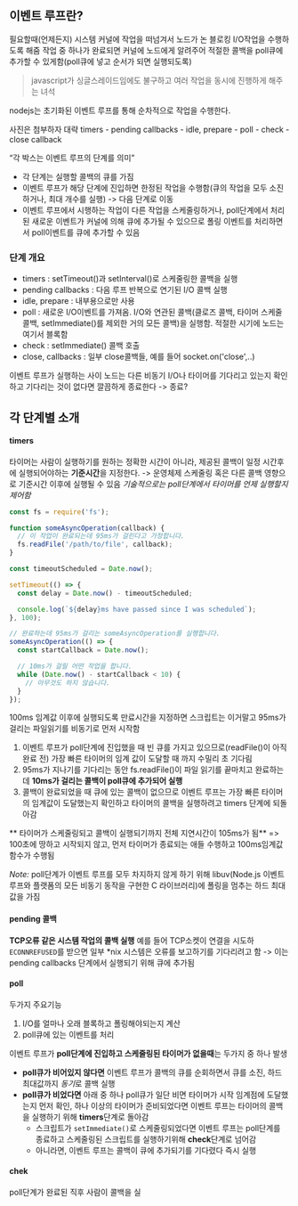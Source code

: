## 이벤트 루프란?
필요할때(언제든지) 시스템 커널에 작업을 떠넘겨서 노드가 논 블로킹 I/O작업을 수행하도록 해줌
작업 중 하나가 완료되면 커널에 노드에게 알려주어 적절한 콜백을 poll큐에 추가할 수 있게함(poll큐에 넣고 순서가 되면 실행되도록)
> javascript가 싱글스레이드임에도 불구하고 여러 작업을 동시에 진행하게 해주는 녀석

nodejs는 초기화된 이벤트 루프를 통해 순차적으로 작업을 수행한다.

사진은 첨부하자
대략
timers - pending callbacks - idle, prepare - poll - check - close callback

“각 박스는 이벤트 루프의 단계를 의미”

* 각 단계는 실행할 콜백의 큐를 가짐
* 이벤트 루프가 해당 단계에 진입하면 한정된 작업을 수행함(큐의 작업을 모두 소진하거나, 최대 개수를 실행) -> 다음 단계로 이동
* 이벤트 루프에서 시행하는 작업이 다른 작업을 스케줄링하거나, poll단계에서 처리된 새로운 이벤트가 커널에 의해 큐에 추가될 수 있으므로 폴링 이벤트를 처리하면서 poll이벤트를 큐에 추가할 수 있음

### 단계 개요
* timers : setTimeout()과 setInterval()로 스케줄링한 콜백을 실행
* pending callbacks : 다음 루프 반복으로 연기된 I/O 콜백 실행
* idle, prepare : 내부용으로만 사용
* poll : 새로운 I/O이벤트를 가져옴. I/O와 연관된 콜백(클로즈 콜백, 타이머 스케줄 콜백, setImmediate()를 제외한 거의 모든 콜백)을 실행함. 적절한 시기에 노드는 여기서 블록함
* check : setImmediate() 콜백 호출
* close, callbacks : 일부 close콜백들, 예를 들어 socket.on('close',..)

이벤트 루프가 실행하는 사이 노드는 다른 비동기 I/O나 타이머를 기다리고 있는지 확인하고 기다리는 것이 없다면 깔끔하게 종료한다
-> 종료?

## 각 단계별 소개
#### timers
타이머는 사람이 실행하기를 원하는 정확한 시간이 아니라, 제공된 콜백이 일정 시간후에 실행되어야하는 **기준시간**을 지정한다. -> 운영체제 스케줄링 혹은 다른 콜백 영향으로 기준시간 이후에 실행될 수 있음
*기술적으로는 poll단계에서 타이머를 언제 실행할지 제어함*

```js
const fs = require('fs');

function someAsyncOperation(callback) {
  // 이 작업이 완료되는데 95ms가 걸린다고 가정합니다.
  fs.readFile('/path/to/file', callback);
}

const timeoutScheduled = Date.now();

setTimeout(() => {
  const delay = Date.now() - timeoutScheduled;

  console.log(`${delay}ms have passed since I was scheduled`);
}, 100);

// 완료하는데 95ms가 걸리는 someAsyncOperation를 실행합니다.
someAsyncOperation(() => {
  const startCallback = Date.now();

  // 10ms가 걸릴 어떤 작업을 합니다.
  while (Date.now() - startCallback < 10) {
    // 아무것도 하지 않습니다.
  }
});
```

100ms 임계값 이후에 실행되도록 만료시간을 지정하면 스크립트는 이거말고 95ms가 걸리는 파일읽기를 비동기로 먼저 시작함

1) 이벤트 루프가 poll단계에 진입했을 때 빈 큐를 가지고 있으므로(readFile()이 아직 완료 전) 가장 빠른 타이머의 임계 값이 도달할 때 까지 수밀리 초 기다림
2) 95ms가 지나기를 기다리는 동안 fs.readFile()이 파일 읽기를 끝마치고 완료하는데 **10ms가 걸리는 콜백이 poll큐에 추가되어 실행**
3) 콜백이 완료되었을 때 큐에 있는 콜백이 없으므로 이벤트 루프는 가장 빠른 타이머의 임계값이 도달했는지 확인하고 타이머의 콜백을 실행하려고 timers 단계에 되돌아감

** 타이머가 스케줄링되고 콜백이 실행되기까지 전체 지연시간이 105ms가 됨** => 100초에 땅하고 시작되지 않고, 먼저 타이머가 종료되는 애들 수행하고 100ms임계값 함수가 수행됨

*Note:* poll단계가 이벤트 루프를 모두 차지하지 않게 하기 위해 libuv(Node.js 이벤트 루프와 플랫폼의 모든 비동기 동작을 구현한 C 라이브러리)에 폴링을 멈추는 하드 최대값을 가짐

#### pending 콜백
**TCP오류 같은 시스템 작업의 콜백 실행**
예를 들어 TCP소켓이 연결을 시도하 `ECONNREFUSED`를 받으면 일부 *nix 시스템은 오류를 보고하기를 기다리려고 함 -> 이는 pending callbacks 단계에서 실행되기 위해 큐에 추가됨

#### poll
두가지 주요기능
1. I/O를 얼마나 오래 블록하고 폴링해야되는지 계산
2. poll큐에 있는 이벤트를 처리

이벤트 루프가 **poll단계에 진입하고 스케줄링된 타이머가 없을때**는 두가지 중 하나 발생

* **poll큐가 비어있지 않다면** 이벤트 루프가 콜백의 큐를 순회하면서 큐를 소진, 하드 최대값까지 *동기*로 콜백 실행
* **poll큐가 비었다면** 아래 중 하나
	poll큐가 일단 비면 타이머가 시작 임계점에 도달했는지 먼저 확인, 하나 이상의 타이머가 준비되었다면 이벤트 루프는 타이머의 콜백을 실행하기 위해 **timers**단계로 돌아감
	* 스크립트가 `setImmediate()`로 스케줄링되었다면 이벤트 루프는 poll단계를 종료하고 스케줄링된 스크립트를 실행하기위해 **check**단계로 넘어감
	* 아니라면, 이벤트 루프는 콜백이 큐에 추가되기를 기다렸다 즉시 실행

#### chek
poll단계가 완료된 직후 사람이 콜백을 실
<!--stackedit_data:
eyJoaXN0b3J5IjpbMTIzODA4NzAzNSwtMTEzNjg1ODIwNSw3NT
Q1NTUyMSwtOTU3OTI2NDgwLDU1MDI5MjEyMSwtMTE3NzYwODU1
OF19
-->